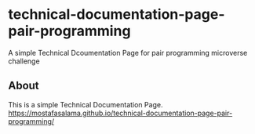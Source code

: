 # technical-documentation-page-pair-programming
A simple Technical Dcoumentation Page for pair programming microverse challenge
## About 
This is a simple Technical Documentation Page.
https://mostafasalama.github.io/technical-documentation-page-pair-programming/
